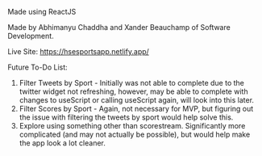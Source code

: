 Made using ReactJS

Made by Abhimanyu Chaddha and Xander Beauchamp of Software Development. 

Live Site: https://hsesportsapp.netlify.app/

Future To-Do List:
1. Filter Tweets by Sport - Initially was not able to complete due to the twitter widget not refreshing, however, may be able to complete with changes to useScript or calling useScript again, will look into this later. 
2. Filter Scores by Sport - Again, not necessary for MVP, but figuring out the issue with filtering the tweets by sport would help solve this.
3. Explore using something other than scorestream. Significantly more complicated (and may not actually be possible), but would help make the app look a lot cleaner.